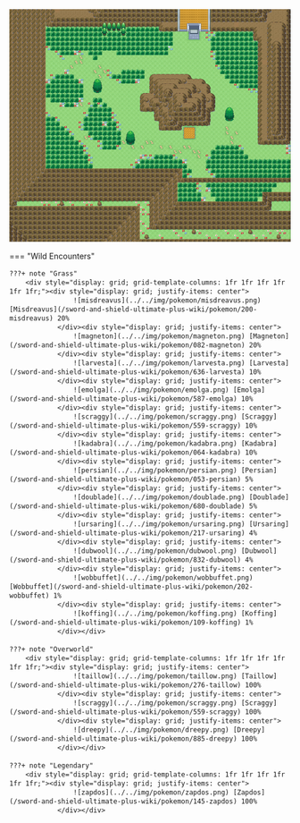 <img src="../../img/routes/Wild Area 5 West.png" alt="Wild Area 5 West"/>

=== "Wild Encounters"


	???+ note "Grass"
		<div style="display: grid; grid-template-columns: 1fr 1fr 1fr 1fr 1fr 1fr;"><div style="display: grid; justify-items: center">
                    ![misdreavus](../../img/pokemon/misdreavus.png) [Misdreavus](/sword-and-shield-ultimate-plus-wiki/pokemon/200-misdreavus) 20%
                </div><div style="display: grid; justify-items: center">
                    ![magneton](../../img/pokemon/magneton.png) [Magneton](/sword-and-shield-ultimate-plus-wiki/pokemon/082-magneton) 20%
                </div><div style="display: grid; justify-items: center">
                    ![larvesta](../../img/pokemon/larvesta.png) [Larvesta](/sword-and-shield-ultimate-plus-wiki/pokemon/636-larvesta) 10%
                </div><div style="display: grid; justify-items: center">
                    ![emolga](../../img/pokemon/emolga.png) [Emolga](/sword-and-shield-ultimate-plus-wiki/pokemon/587-emolga) 10%
                </div><div style="display: grid; justify-items: center">
                    ![scraggy](../../img/pokemon/scraggy.png) [Scraggy](/sword-and-shield-ultimate-plus-wiki/pokemon/559-scraggy) 10%
                </div><div style="display: grid; justify-items: center">
                    ![kadabra](../../img/pokemon/kadabra.png) [Kadabra](/sword-and-shield-ultimate-plus-wiki/pokemon/064-kadabra) 10%
                </div><div style="display: grid; justify-items: center">
                    ![persian](../../img/pokemon/persian.png) [Persian](/sword-and-shield-ultimate-plus-wiki/pokemon/053-persian) 5%
                </div><div style="display: grid; justify-items: center">
                    ![doublade](../../img/pokemon/doublade.png) [Doublade](/sword-and-shield-ultimate-plus-wiki/pokemon/680-doublade) 5%
                </div><div style="display: grid; justify-items: center">
                    ![ursaring](../../img/pokemon/ursaring.png) [Ursaring](/sword-and-shield-ultimate-plus-wiki/pokemon/217-ursaring) 4%
                </div><div style="display: grid; justify-items: center">
                    ![dubwool](../../img/pokemon/dubwool.png) [Dubwool](/sword-and-shield-ultimate-plus-wiki/pokemon/832-dubwool) 4%
                </div><div style="display: grid; justify-items: center">
                    ![wobbuffet](../../img/pokemon/wobbuffet.png) [Wobbuffet](/sword-and-shield-ultimate-plus-wiki/pokemon/202-wobbuffet) 1%
                </div><div style="display: grid; justify-items: center">
                    ![koffing](../../img/pokemon/koffing.png) [Koffing](/sword-and-shield-ultimate-plus-wiki/pokemon/109-koffing) 1%
                </div></div>

	???+ note "Overworld"
		<div style="display: grid; grid-template-columns: 1fr 1fr 1fr 1fr 1fr 1fr;"><div style="display: grid; justify-items: center">
                    ![taillow](../../img/pokemon/taillow.png) [Taillow](/sword-and-shield-ultimate-plus-wiki/pokemon/276-taillow) 100%
                </div><div style="display: grid; justify-items: center">
                    ![scraggy](../../img/pokemon/scraggy.png) [Scraggy](/sword-and-shield-ultimate-plus-wiki/pokemon/559-scraggy) 100%
                </div><div style="display: grid; justify-items: center">
                    ![dreepy](../../img/pokemon/dreepy.png) [Dreepy](/sword-and-shield-ultimate-plus-wiki/pokemon/885-dreepy) 100%
                </div></div>

	???+ note "Legendary"
		<div style="display: grid; grid-template-columns: 1fr 1fr 1fr 1fr 1fr 1fr;"><div style="display: grid; justify-items: center">
                    ![zapdos](../../img/pokemon/zapdos.png) [Zapdos](/sword-and-shield-ultimate-plus-wiki/pokemon/145-zapdos) 100%
                </div></div>



